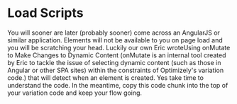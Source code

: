 # Load Scripts #

You will sooner are later (probably sooner) come across an AngularJS or similar application.  Elements will not be available to you on page load and you will be scratching your head.  Luckily our own Eric wroteUsing onMutate to Make Changes to Dynamic Content (onMutate is an internal tool created by Eric to tackle the issue of selecting dynamic content (such as those in Angular or other SPA sites) within the constraints of Optimizely's variation code.) that will detect when an element is created.  Yes take time to understand the code.  In the meantime, copy this code chunk into the top of your variation code and keep your flow going.
